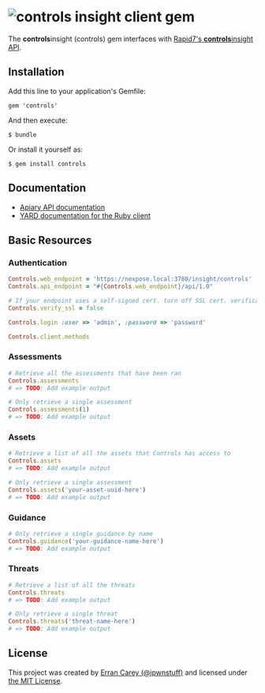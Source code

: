 # ![controls insight](https://raw.github.com/ipwnstuff/controls.rb/master/docs/images/controlsinsight.png "controlsinsight") client gem
The **controls**insight (controls) gem interfaces with [Rapid7's **controls**insight API](http://docs.controlsinsight.apiary.io).

## Installation
Add this line to your application's Gemfile:

    gem 'controls'

And then execute:

    $ bundle

Or install it yourself as:

    $ gem install controls

## Documentation
* [Apiary API documentation](http://docs.controlsinsight.apiary.io)
* [YARD documentation for the Ruby client](http://www.rubydoc.info/github/ipwnstuff/controls.rb)

## Basic Resources
### Authentication
```ruby
Controls.web_endpoint = 'https://nexpose.local:3780/insight/controls'
Controls.api_endpoint = "#{Controls.web_endpoint}/api/1.0"

# If your endpoint uses a self-signed cert. turn off SSL cert. verification
Controls.verify_ssl = false

Controls.login :user => 'admin', :password => 'password'

Controls.client.methods
```

### Assessments
```ruby
# Retrieve all the assessments that have been ran
Controls.assessments
# => TODO: Add example output

# Only retrieve a single assessment
Controls.assessments(1)
# => TODO: Add example output
```


### Assets
```ruby
# Retrieve a list of all the assets that Controls has access to
Controls.assets
# => TODO: Add example output

# Only retrieve a single assessment
Controls.assets('your-asset-uuid-here')
# => TODO: Add example output
```

### Guidance
```ruby
# Only retrieve a single guidance by name
Controls.guidance('your-guidance-name-here')
# => TODO: Add example output
```

### Threats
```ruby
# Retrieve a list of all the threats
Controls.threats
# => TODO: Add example output

# Only retrieve a single threat
Controls.threats('threat-name-here')
# => TODO: Add example output
```


## License
This project was created by [Erran Carey (@ipwnstuff)](http://ipwnstuff.github.io) and licensed under [the MIT License](LICENSE.md).
